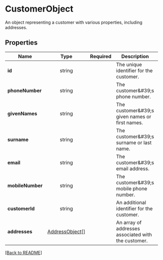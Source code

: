 # CustomerObject

An object representing a customer with various properties, including addresses.

## Properties

| Name | Type | Required | Description | Examples |
|------------|:-------------:|:-------------:|-------------|:-------------:|
| **id** |string |  | The unique identifier for the customer. | | |
| **phoneNumber** |string |  | The customer\&#39;s phone number. | | |
| **givenNames** |string |  | The customer\&#39;s given names or first names. | | |
| **surname** |string |  | The customer\&#39;s surname or last name. | | |
| **email** |string |  | The customer\&#39;s email address. | | |
| **mobileNumber** |string |  | The customer\&#39;s mobile phone number. | | |
| **customerId** |string |  | An additional identifier for the customer. | | |
| **addresses** |[AddressObject[]](AddressObject.md) |  | An array of addresses associated with the customer. | | |



[[Back to README]](../../README.md)